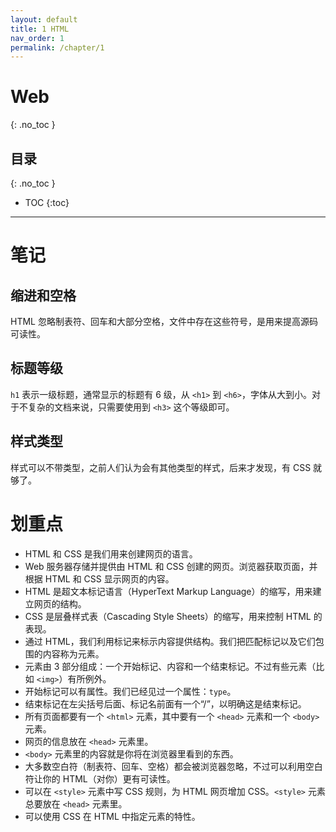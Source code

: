 ```yaml
---
layout: default
title: 1 HTML
nav_order: 1
permalink: /chapter/1
---
```


# Web
{: .no_toc }



## 目录
{: .no_toc }

- TOC
{:toc}

---

# 笔记
## 缩进和空格
HTML 忽略制表符、回车和大部分空格，文件中存在这些符号，是用来提高源码可读性。
## 标题等级
`h1` 表示一级标题，通常显示的标题有 6 级，从 `<h1>` 到 `<h6>`，字体从大到小。对于不复杂的文档来说，只需要使用到 `<h3>` 这个等级即可。

## 样式类型
样式可以不带类型，之前人们认为会有其他类型的样式，后来才发现，有 CSS 就够了。

# 划重点
- HTML 和 CSS 是我们用来创建网页的语言。
- Web 服务器存储并提供由 HTML 和 CSS 创建的网页。浏览器获取页面，并根据 HTML 和 CSS 显示网页的内容。
- HTML 是超文本标记语言（HyperText Markup Language）的缩写，用来建立网页的结构。
- CSS 是层叠样式表（Cascading Style Sheets）的缩写，用来控制 HTML 的表现。
- 通过 HTML，我们利用标记来标示内容提供结构。我们把匹配标记以及它们包围的内容称为元素。
- 元素由 3 部分组成：一个开始标记、内容和一个结束标记。不过有些元素（比如 `<img>`）有所例外。
- 开始标记可以有属性。我们已经见过一个属性：`type`。
- 结束标记在左尖括号后面、标记名前面有一个“/”，以明确这是结束标记。
- 所有页面都要有一个 `<html>` 元素，其中要有一个 `<head>` 元素和一个 `<body>` 元素。
- 网页的信息放在 `<head>` 元素里。
- `<body>` 元素里的内容就是你将在浏览器里看到的东西。
- 大多数空白符（制表符、回车、空格）都会被浏览器忽略，不过可以利用空白符让你的 HTML（对你）更有可读性。
- 可以在 `<style>` 元素中写 CSS 规则，为 HTML 网页增加 CSS。`<style>` 元素总要放在 `<head>` 元素里。
- 可以使用 CSS 在 HTML 中指定元素的特性。